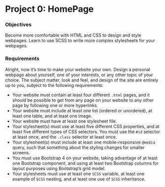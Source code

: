 # Project 0: HomePage


### Objectives

Become more comfortable with HTML and CSS to design and style webpages.
Learn to use SCSS to write more complex stylesheets for your webpages.

### Requirements

Alright, now it’s time to make your website your own. Design a personal webpage about yourself, one of your interests, or any other topic of your choice. The subject matter, look and feel, and design of the site are entirely up to you, subject to the following requirements:

- Your website must contain at least four different ```.html``` pages, and it should be possible to get from any page on your website to any other page by following one or more hyperlinks.
- Your website must include at least one list (ordered or unordered), at least one table, and at least one image.
- Your website must have at least one stylesheet file.
- Your stylesheet(s) must use at least five different CSS properties, and at least five different types of CSS selectors. You must use the ```#id``` selector at least once, and the ```.class``` selector at least once.
- Your stylesheet(s) must include at least one mobile-responsive ```@media``` query, such that something about the styling changes for smaller screens.
- You must use Bootstrap 4 on your website, taking advantage of at least one Bootstrap component, and using at least two Bootstrap columns for layout purposes using Bootstrap’s grid model.
- Your stylesheets must use at least one ```SCSS``` variable, at least one example of ```SCSS``` nesting, and at least one use of ```SCSS``` inheritance.
